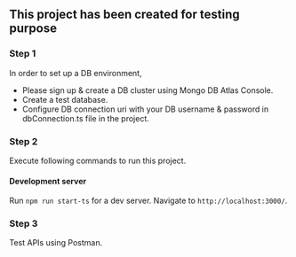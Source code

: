 ## This project has been created for testing purpose 

### Step 1
In order to set up a DB environment, 
- Please sign up & create a DB cluster using Mongo DB Atlas Console. 
- Create a test database.
- Configure DB connection uri with your DB username & password in dbConnection.ts file in the project. 

### Step 2
Execute following commands to run this project.
#### Development server
Run `npm run start-ts` for a dev server. Navigate to `http://localhost:3000/`. 

### Step 3
Test APIs using Postman.

